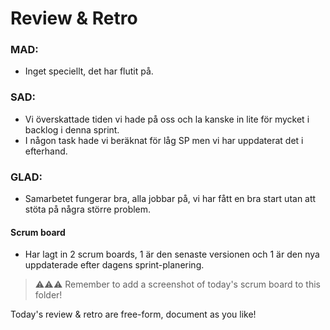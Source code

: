 # Review & Retro

### MAD: 
- Inget speciellt, det har flutit på.

### SAD: 
- Vi överskattade tiden vi hade på oss och la kanske in lite för mycket i backlog i denna sprint. 
- I någon task hade vi beräknat för låg SP men vi har uppdaterat det i efterhand. 

### GLAD: 
- Samarbetet fungerar bra, alla jobbar på, vi har fått en bra start utan att stöta på några större problem.

#### Scrum board
- Har lagt in 2 scrum boards, 1 är den senaste versionen och 1 är den nya uppdaterade efter dagens sprint-planering. 

> ⚠️⚠️⚠️ Remember to add a screenshot of today's scrum board to this folder!

Today's review & retro are free-form, document as you like!
